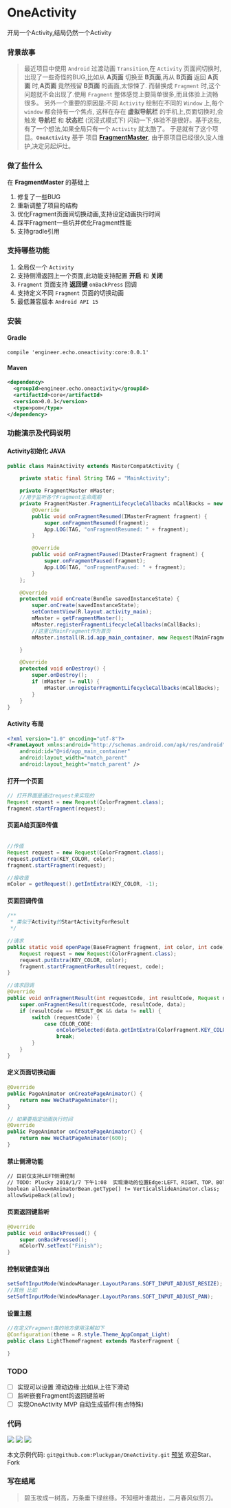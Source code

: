 # OneActivity
开局一个Activity,结局仍然一个Activity


### 背景故事
> 最近项目中使用 `Android` 过渡动画 `Transition`,在 `Activity` 页面间切换时,出现了一些奇怪的BUG,比如从 **A页面** 切换至 **B页面**,再从 **B页面** 返回 **A页面** 时,**A页面** 竟然残留 **B页面** 的画面,太惊悚了.
而替换成 `Fragment` 时,这个问题就不会出现了.使用 `Fragment` 整体感觉上要简单很多,而且体验上流畅很多。 另外一个重要的原因是:不同 `Activity` 绘制在不同的 `Window` 上,每个 `window` 都会持有一个焦点,
这样在存在 **虚拟导航栏** 的手机上,页面切换时,会触发 **导航栏** 和 **状态栏** (沉浸式模式下) 闪动一下,体验不是很好。基于这些,有了一个想法,如果全局只有一个 `Activity` 就太酷了。
于是就有了这个项目。**`OneActivity`** 基于 项目 [**FragmentMaster**](https://github.com/fengdai/FragmentMaster),
由于原项目已经很久没人维护,决定另起炉灶。

### 做了些什么
在 **FragmentMaster** 的基础上
1. 修复了一些BUG
2. 重新调整了项目的结构
3. 优化Fragment页面间切换动画,支持设定动画执行时间
4. 踩平Fragment一些坑并优化Fragment性能
5. 支持gradle引用

### 支持哪些功能
1. 全局仅一个 `Activity`
2. 支持侧滑返回上一个页面,此功能支持配置 **开启** 和 **关闭**
3. `Fragment` 页面支持 **返回键** `onBackPress` 回调
4. 支持定义不同 `Fragment` 页面的切换动画
5. 最低兼容版本 `Android API 15`

### 安装
#### Gradle
```
compile 'engineer.echo.oneactivity:core:0.0.1'
```

#### Maven
``` xml
<dependency>
  <groupId>engineer.echo.oneactivity</groupId>
  <artifactId>core</artifactId>
  <version>0.0.1</version>
  <type>pom</type>
</dependency>
```
### 功能演示及代码说明

#### Activity初始化 JAVA
``` java
public class MainActivity extends MasterCompatActivity {

    private static final String TAG = "MainActivity";

    private FragmentMaster mMaster;
    //用于监听各个Fragment生命周期
    private FragmentMaster.FragmentLifecycleCallbacks mCallBacks = new FragmentMaster.SimpleFragmentLifecycleCallbacks() {
        @Override
        public void onFragmentResumed(IMasterFragment fragment) {
            super.onFragmentResumed(fragment);
            App.LOG(TAG, "onFragmentResumed: " + fragment);
        }

        @Override
        public void onFragmentPaused(IMasterFragment fragment) {
            super.onFragmentPaused(fragment);
            App.LOG(TAG, "onFragmentPaused: " + fragment);
        }
    };

    @Override
    protected void onCreate(Bundle savedInstanceState) {
        super.onCreate(savedInstanceState);
        setContentView(R.layout.activity_main);
        mMaster = getFragmentMaster();
        mMaster.registerFragmentLifecycleCallbacks(mCallBacks);
        //这里让MainFragment作为首页
        mMaster.install(R.id.app_main_container, new Request(MainFragment.class), true);

    }

    @Override
    protected void onDestroy() {
        super.onDestroy();
        if (mMaster != null) {
            mMaster.unregisterFragmentLifecycleCallbacks(mCallBacks);
        }
    }
}
```
#### Activity 布局
``` xml
<?xml version="1.0" encoding="utf-8"?>
<FrameLayout xmlns:android="http://schemas.android.com/apk/res/android"
    android:id="@+id/app_main_container"
    android:layout_width="match_parent"
    android:layout_height="match_parent" />
```


#### 打开一个页面
``` java
// 打开界面是通过request来实现的
Request request = new Request(ColorFragment.class);
fragment.startFragment(request);
```

#### 页面A给页面B传值
``` java

//传值
Request request = new Request(ColorFragment.class);
request.putExtra(KEY_COLOR, color);
fragment.startFragment(request);

//接收值
mColor = getRequest().getIntExtra(KEY_COLOR, -1);
```

#### 页面回调传值
``` java
/**
 * 类似于Activity的StartActivityForResult
 */

//请求
public static void openPage(BaseFragment fragment, int color, int code) {
    Request request = new Request(ColorFragment.class);
    request.putExtra(KEY_COLOR, color);
    fragment.startFragmentForResult(request, code);
}

//请求回调
@Override
public void onFragmentResult(int requestCode, int resultCode, Request data) {
    super.onFragmentResult(requestCode, resultCode, data);
    if (resultCode == RESULT_OK && data != null) {
        switch (requestCode) {
            case COLOR_CODE:
                onColorSelected(data.getIntExtra(ColorFragment.KEY_COLOR, mColor));
                break;
        }
    }
}
```

#### 定义页面切换动画
``` java
@Override
public PageAnimator onCreatePageAnimator() {
    return new WeChatPageAnimator();
}

// 如果要指定动画执行时间
@Override
public PageAnimator onCreatePageAnimator() {
    return new WeChatPageAnimator(600);
}

```

#### 禁止侧滑功能
``` xml
// 目前仅支持LEFT侧滑控制
// TODO: Plucky 2018/1/7 下午1:08  实现滑动的位置Edge:LEFT、RIGHT、TOP、BOTTOM
boolean allow=mAnimatorBean.getType() != VerticalSlideAnimator.class;
allowSwipeBack(allow);
```

#### 页面返回键监听
``` java
@Override
public void onBackPressed() {
    super.onBackPressed();
    mColorTV.setText("Finish");
}
```

#### 控制软键盘弹出
``` java
setSoftInputMode(WindowManager.LayoutParams.SOFT_INPUT_ADJUST_RESIZE);
//其他 比如
setSoftInputMode(WindowManager.LayoutParams.SOFT_INPUT_ADJUST_PAN);
```

#### 设置主题
``` java
//在定义Fragment类的地方使用注解如下
@Configuration(theme = R.style.Theme_AppCompat_Light)
public class LightThemeFragment extends MasterFragment {

}
```

### TODO
- [ ] 实现可以设置 滑动边缘:比如从上往下滑动
- [ ] 监听嵌套Fragment的返回键监听
- [ ] 实现OneActivity MVP 自动生成插件(有点特殊)

### 代码
[![](https://img.shields.io/github/forks/pluckypan/OneActivity.svg?style=social)](https://github.com/Pluckypan/OneActivity)
[![](https://img.shields.io/github/stars/pluckypan/OneActivity.svg?style=social)](https://github.com/Pluckypan/OneActivity)
[![](https://img.shields.io/github/followers/pluckypan.svg?style=social)](https://github.com/pluckypan/followers)

本文示例代码: `git@github.com:Pluckypan/OneActivity.git` [预览](https://github.com/Pluckypan/OneActivity) 欢迎Star、Fork


### 写在结尾
> 碧玉妆成一树高，万条垂下绿丝绦。不知细叶谁裁出，二月春风似剪刀。
